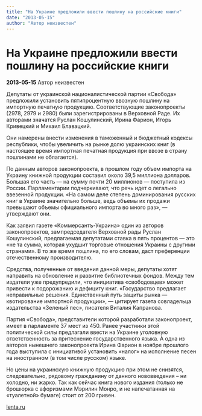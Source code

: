 ```yaml
---
title: "На Украине предложили ввести пошлину на российские книги"
date: "2013-05-15"
author: "Автор неизвестен"
---
```


# На Украине предложили ввести пошлину на российские книги

**2013-05-15** Автор неизвестен

Депутаты от украинской националистической партии «Свобода» предложили установить пятипроцентную ввозную пошлину на импортную печатную продукцию. Соответствующие законопроекты (2978, 2979 и 2980) были зарегистрированы в Верховной Раде. Их авторами значатся Руслан Кошулинский, Ирина Фарион, Игорь Кривецкий и Михаил Блавацкий.

Они намерены внести изменения в таможенный и бюджетный кодексы республики, чтобы увеличить на рынке долю украинских книг (в настоящее время импортная печатная продукция при ввозе в страну пошлинами не облагается).

По данным авторов законопроекта, в прошлом году объем импорта на Украину книжной продукции составил около 39,5 миллиона долларов. Большая его часть — на сумму почти 20 миллионов — поступила из России. Парламентарии подчеркивают, что речь идет о легально ввезенной продукции. «На самом деле степень доминирования русских книг в Украине значительно больше, ведь объемы их продажи превышают объемы официального импорта во много раз», — утверждают они.

Как заявил газете «Коммерсантъ-Украина» один из авторов законопроектов, зампредседателя Верховной рады Руслан Кошулинский, предлагаемая депутатами ставка в пять процентов — это «не та сумма, которая ухудшит торговые отношения Украины с другими странами». В то же время пошлина, по его словам, даст преференции отечественному производителю.

Средства, полученные от введения данной меры, депутаты хотят направить на обновление и развитие библиотечных фондов. Между тем издатели уже предупредили, что инициатива «свободовцев» может привести к подорожанию и дефициту книг. «Государство предлагает неправильные решения. Единственный путь защиты рынка — квотирование импортной продукции», — цитирует газета совладельца издательства «Зеленый пес», писателя Виталия Капранова.

Партия «Свобода», представители которой разработали законопроект, имеет в парламенте 37 мест из 450. Ранее участники этой политической силы предлагали ввести на Украине уголовную ответственность за притеснение государственного языка. А одна из авторов нынешнего законопроекта Ирина Фарион в ноябре прошлого года выступила с инициативой установить «налог» на исполнение песен на иностранном (в том числе русском) языке.

Но цены на украинскую книжную продукцию при этом не снизятся, следовательно, рядовому гражданину от данного нововведения – ни холодно, ни жарко. Так как сейчас книга нового издания (только не брошюрка с афоризмами Мэрилин Монро, и не напечатанная на «туалетной» бумаге) стоит от 200 гривен.

[lenta.ru](http://lenta.ru/)